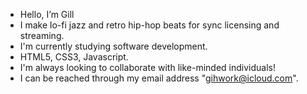 - Hello, I’m Gill
- I make lo-fi jazz and retro hip-hop beats for sync licensing and streaming.
- I'm currently studying software development.
- HTML5, CSS3, Javascript.
- I'm always looking to collaborate with like-minded individuals!
- I can be reached through my email address "gihwork@icloud.com".
